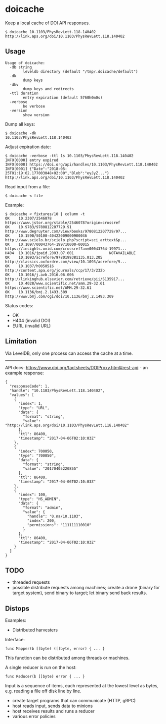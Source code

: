 # doicache

Keep a local cache of DOI API responses.

```shell
$ doicache 10.1103/PhysRevLett.118.140402
http://link.aps.org/doi/10.1103/PhysRevLett.118.140402
```

## Usage

```shell
Usage of doicache:
  -db string
        leveldb directory (default "/tmp/.doicache/default")
  -dk
        dump keys
  -dkv
        dump keys and redirects
  -ttl duration
        entry expiration (default 5760h0m0s)
  -verbose
        be verbose
  -version
        show version
```

Dump all keys:

```
$ doicache -dk
10.1103/PhysRevLett.118.140402
```

Adjust expiration date:

```
$ doicache -verbose -ttl 1s 10.1103/PhysRevLett.118.140402
INFO[0000] entry expired
INFO[0000] https://doi.org/api/handles/10.1103/PhysRevLett.118.140402
INFO[0001] {"Date":"2018-05-25T01:19:02.177003048+02:00","Blob":"eyJyZ..."}
http://link.aps.org/doi/10.1103/PhysRevLett.118.140402
```

Read input from a file:

```
$ doicache < file
```

Example:

```
$ doicache < fixtures/10 | column -t
OK    10.2307/2546078                          https://www.jstor.org/stable/2546078?origin=crossref
OK    10.9783/9780812207729.91                 http://www.degruyter.com/view/books/9780812207729/97...
OK    10.1590/S0100-40422009000900046          http://www.scielo.br/scielo.php?script=sci_arttext&p...
OK    10.1097/00043764-199710000-00015         https://insights.ovid.com/crossref?an=00043764-19971...
H404  10.1016/jpaid.2003.07.001                NOTAVAILABLE
OK    10.1093/acrefore/9780199381135.013.205   http://classics.oxfordre.com/view/10.1093/acrefore/9...
OK    10.1037/h0050516                         http://content.apa.org/journals/ccp/17/3/232b
OK    10.1016/j.avb.2016.06.006                http://linkinghub.elsevier.com/retrieve/pii/S135917...
OK    10.4028/www.scientific.net/amm.29-32.61  https://www.scientific.net/AMM.29-32.61
OK    10.1136/bmj.2.1493.309                   http://www.bmj.com/cgi/doi/10.1136/bmj.2.1493.309
```

Status codes:

* OK
* H404 (invalid DOI)
* EURL (invalid URL)

## Limitation

Via LevelDB, only one process can access the cache at a time.

----

API docs: https://www.doi.org/factsheets/DOIProxy.html#rest-api - an example
response:

```
{
  "responseCode": 1,
  "handle": "10.1103/PhysRevLett.118.140402",
  "values": [
    {
      "index": 1,
      "type": "URL",
      "data": {
        "format": "string",
        "value": "http://link.aps.org/doi/10.1103/PhysRevLett.118.140402"
      },
      "ttl": 86400,
      "timestamp": "2017-04-06T02:10:03Z"
    },
    {
      "index": 700050,
      "type": "700050",
      "data": {
        "format": "string",
        "value": "20170405220855"
      },
      "ttl": 86400,
      "timestamp": "2017-04-06T02:10:03Z"
    },
    {
      "index": 100,
      "type": "HS_ADMIN",
      "data": {
        "format": "admin",
        "value": {
          "handle": "0.na/10.1103",
          "index": 200,
          "permissions": "111111110010"
        }
      },
      "ttl": 86400,
      "timestamp": "2017-04-06T02:10:03Z"
    }
  ]
}
```

TODO
----

* threaded requests
* possible distribute requests among machines; create a drone (binary for
  target system), send binary to target; let binary send back results.

Distops
-------

Examples:

* Distributed harvesters

Interface:

```
func Mapper(b []byte) ([]byte, error) { ... }
```

This function can be distributed among threads or machines.

A single reducer is run on the host:

```
func Reducer(b []byte) error { ... }
```

Input is a sequence of items, each represented at the lowest level as bytes,
e.g. reading a file off disk line by line.

* create target programs that can communicate (HTTP, gRPC)
* host reads input, sends data to minions
* host receives results and runs a reducer
* various error policies

